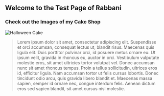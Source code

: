 ## Welcome to the Test Page of Rabbani

### Check out the Images of my Cake Shop 

![Halloween Cake](https://cdn001.cakecentral.com/gallery/2016/10/900_halloween-themed-6th-bday-cake-9307588xkEA.jpg "Halloween Collections")

> Lorem ipsum dolor sit amet, consectetur adipiscing elit. Suspendisse et orci accumsan, consequat lectus ut, blandit risus. Maecenas quis ligula elit. Duis porttitor pulvinar orci, id posuere metus ornare eu. Ut ipsum velit, gravida in rhoncus eu, auctor in orci. Vestibulum vulputate molestie eros, sit amet ultricies tortor volutpat vel. Donec accumsan nunc sit amet rhoncus tempus. Proin a tellus sollicitudin, ultrices eros id, efficitur ligula. Nam accumsan tortor ut felis cursus lobortis. Donec tincidunt odio arcu, quis gravida libero blandit et. Maecenas massa sapien, semper id ornare nec, congue interdum felis. Aenean dictum eros sed sapien blandit, sit amet cursus nisl molestie.
